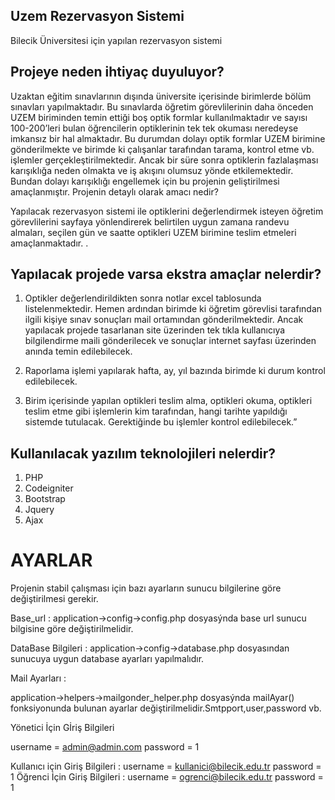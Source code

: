 ## Uzem Rezervasyon Sistemi

Bilecik Üniversitesi için yapılan rezervasyon sistemi

## Projeye neden ihtiyaç duyuluyor?

   Uzaktan eğitim sınavlarının dışında üniversite içerisinde birimlerde bölüm sınavları yapılmaktadır. Bu sınavlarda öğretim görevlilerinin daha önceden UZEM biriminden temin ettiği boş optik formlar kullanılmaktadır ve sayısı 100-200’leri bulan öğrencilerin optiklerinin tek tek okuması neredeyse imkansız bir hal almaktadır. Bu durumdan dolayı optik formlar UZEM birimine gönderilmekte ve birimde ki çalışanlar tarafından tarama, kontrol etme vb. işlemler gerçekleştirilmektedir. Ancak bir süre sonra optiklerin fazlalaşması karışıklığa neden olmakta ve iş akışını olumsuz yönde etkilemektedir.
Bundan dolayı karışıklığı engellemek için bu projenin geliştirilmesi amaçlanmıştır.
Projenin detaylı olarak amacı nedir?

   Yapılacak rezervasyon sistemi ile optiklerini değerlendirmek isteyen öğretim görevlilerini sayfaya yönlendirerek belirtilen uygun zamana randevu almaları, seçilen gün ve saatte optikleri UZEM birimine teslim etmeleri amaçlanmaktadır.
.

## Yapılacak projede varsa ekstra amaçlar nelerdir?

1. Optikler değerlendirildikten sonra notlar excel tablosunda listelenmektedir. Hemen ardından birimde ki 
öğretim görevlisi tarafından ilgili kişiye sınav sonuçları mail ortamından gönderilmektedir.
Ancak yapılacak projede tasarlanan site üzerinden tek tıkla kullanıcıya bilgilendirme maili gönderilecek ve sonuçlar internet sayfası üzerinden anında temin edilebilecek.

2. Raporlama işlemi yapılarak hafta, ay, yıl bazında birimde ki durum kontrol edilebilecek.

3. Birim içerisinde yapılan optikleri teslim alma, optikleri okuma, optikleri teslim etme gibi işlemlerin kim tarafından, hangi tarihte yapıldığı sistemde tutulacak. Gerektiğinde bu işlemler kontrol edilebilecek.” 

## Kullanılacak yazılım teknolojileri nelerdir?

1. PHP
2. Codeigniter
3. Bootstrap
4. Jquery
5. Ajax


# AYARLAR

Projenin stabil çalışması için bazı ayarların sunucu bilgilerine göre
değiştirilmesi gerekir.

Base_url : application->config->config.php dosyasýnda base url sunucu
bilgisine göre değiştirilmelidir.

DataBase Bilgileri : application->config->database.php dosyasından sunucuya
uygun database ayarları yapılmalıdır.

Mail Ayarları : 

application->helpers->mailgonder_helper.php dosyasýnda mailAyar()
fonksiyonunda bulunan ayarlar değiştirilmelidir.Smtpport,user,password vb.

Yönetici İçin Gİriş Bilgileri

   username = admin@admin.com
   password = 1
   
Kullanıcı için Giriş Bilgileri :
   username = kullanici@bilecik.edu.tr
   password = 1
Öğrenci İçin Giriş Bilgileri :
   username = ogrenci@bilecik.edu.tr
   password = 1
